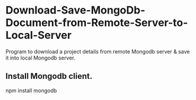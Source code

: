 # Download-Save-MongoDb-Document-from-Remote-Server-to-Local-Server
Program to download a project details from remote Mongodb server &amp; save it into local Mongodb server.

## Install Mongodb client.
npm install mongodb
